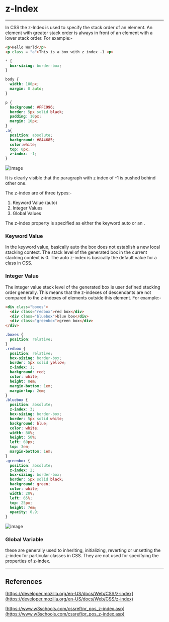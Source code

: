 # z-Index

---

In CSS the z-Index is used to specify the stack order of an element. An element with greater stack order is always in front of an element with a lower stack order. For example:-

```html
<p>Hello World</p>
<p class = "a">This is a box with z index -1 <p>
```

```css
* {
  box-sizing: border-box;
}

body {
  width: 100px;
  margin: 0 auto;
}

p {
  background: #FFC996;
  border: 5px solid black;
  padding: 10px;
  margin: 10px;
}
.a{
  position: absolute;
  background: #844685;
  color:white;
  top: 0px;
  z-index: -1;
}
```
![image](https://user-images.githubusercontent.com/61539946/134820307-271ecef3-673e-4358-84bb-9a3ff24e3ce2.png)


It is clearly visible that the paragraph with z index of -1 is pushed behind other one.

The z-index are of three types:-

1. Keyword Value (auto)
2. Integer Values
3. Global Values 

The z-index property is specified as either the keyword auto or an <integer>.

### Keyword Value

In the keyword value, basically auto the box does not establish a new local stacking context. The stack level of the generated box in the current stacking context is 0. The auto z-index is basically the default value for a class in CSS.

### Integer Value

The integer value stack level of the generated box is user defined stacking order generally. This means that the z-indexes of descendants are not compared to the z-indexes of elements outside this element. For example:-

```html
<div class="boxes">
  <div class="redbox">red box</div>
  <div class="bluebox">blue box</div>
  <div class="greenbox">green box</div>
</div>
```

```css
.boxes {
  position: relative;
}
.redbox {
  position: relative;
  box-sizing: border-box;
  border: 5px solid yellow;
  z-index: 1;
  background: red;
  color: white;
  height: 8em;
  margin-bottom: 1em;
  margin-top: 2em;
}
.bluebox {
  position: absolute;
  z-index: 3; 
  box-sizing: border-box;
  border: 5px solid white;
  background: blue;
  color: white;
  width: 80%;
  height: 50%;
  left: 60px;
  top: 3em;
  margin-bottom: 1em;
}
.greenbox {
  position: absolute;
  z-index: 2; 
  box-sizing: border-box;
  border: 5px solid black;
  background: green;
  color: white;
  width: 20%;
  left: 65%;
  top: 25px;
  height: 7em;
  opacity: 0.9;
}
```
![image](https://user-images.githubusercontent.com/61539946/134820312-f9a2c20f-80f8-4ea9-93ae-0ee33746d101.png)


### Global Variable

these are generally used to inheriting, initializing, reverting or unsetting the z-index for particular classes in CSS. They are not used for specifying the properties of z-index.

 

---

## References

[https://developer.mozilla.org/en-US/docs/Web/CSS/z-index](https://developer.mozilla.org/en-US/docs/Web/CSS/z-index)

[https://www.w3schools.com/cssref/pr_pos_z-index.asp](https://www.w3schools.com/cssref/pr_pos_z-index.asp)
